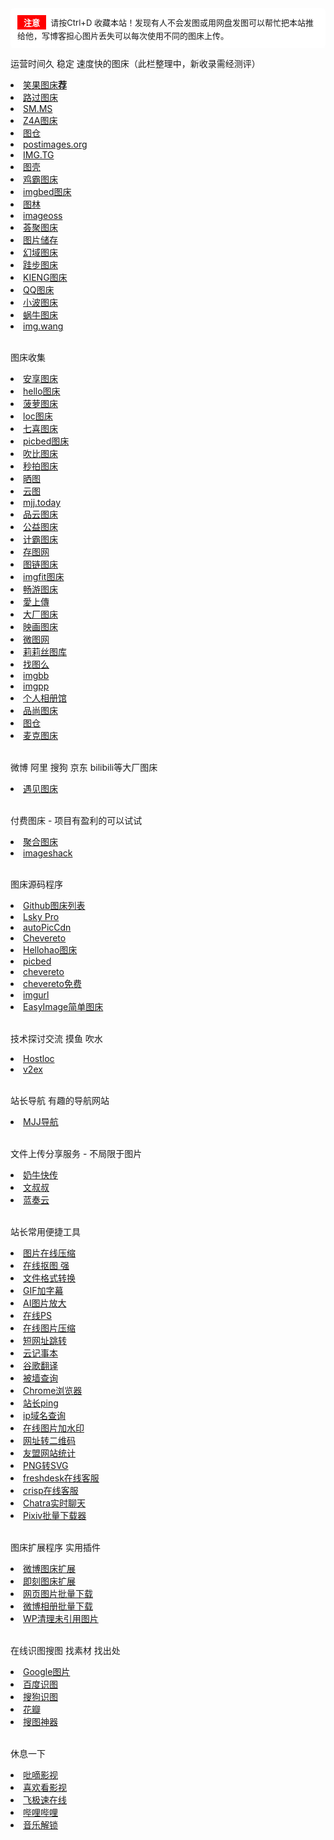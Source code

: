 <div id="container">
<p style="background:#ffffff;border:1px dashed #ffffff;margin:0 0 10px;padding:10px;font-size:13px;color:#00000;border-radius:5px;">
<span style="display:inline-block;background:red;color:#fff;font-weight:bold;padding:2px 10px;">注意</span>&nbsp;&nbsp;请按Ctrl+D 收藏本站！发现有人不会发图或用网盘发图可以帮忙把本站推给他，写博客担心图片丢失可以每次使用不同的图床上传。
</p>
<div class="cate" id="1">
<div class="cate_name green">
<p>运营时间久 稳定 速度快的图床（此栏整理中，新收录需经测评）</p>
</div>
<a href="https://imagelol.com/" target="_blank" title="笑果图床（LOL图床） - 免费公共图床，快速分享图片外链，分享美好生活"><li> 笑果图床<b>荐</b> </li></a>
<a rel="external nofollow" href="https://imgtu.com/" target="_blank" title=" 路过图床, 免费公共图床, 提供图片上传和图片外链服务, 原图保存, 全球CDN加速 "><li> 路过图床 </li></a>
<a rel="external nofollow" href="https://sm.ms/" target="_blank" title=" SM.MS "><li> SM.MS </li></a>
<a rel="external nofollow" href="https://www.z4a.net/" target="_blank" title=" Z4A图床-做国内最良心的免费图床 "><li> Z4A图床</li></a>
<a rel="external nofollow" href="https://www.imagehub.cc/" target="_blank" title=" 图仓 "><li> 图仓 </li></a>
<a rel="external nofollow" href="https://postimages.org/" target="_blank" title="postimages.org"><li> postimages.org </li></a>
<a rel="external nofollow" href="https://img.tg/" target="_blank" title=" IMG.TG "><li>IMG.TG </li></a>
<a rel="external nofollow" href="https://imgkr.com/" target="_blank" title=" 是一个免费提供存储图片能力的平台 "><li> 图壳 </li></a>
<a rel="external nofollow" href="https://img.gejiba.com/" target="_blank" title=" 鸡霸图床 "><li> 鸡霸图床 </li></a>
<a rel="external nofollow" href="https://www.imgbed.com/" target="_blank" title="imgbed图床"><li>imgbed图床</li></a>
<a rel="external nofollow" href="https://imglink.org/" target="_blank" title=" 图林 "><li>图林</li></a>
<a rel="external nofollow" href="https://www.imageoss.com/" target="_blank" title="imageoss"><li>imageoss</li></a>
<a rel="external nofollow" href="https://imgurl.uk/" target="_blank" title="荟聚图床"><li>荟聚图床</li></a>
<a rel="external nofollow" href="https://pic.xywm.ltd/" target="_blank" title=" 图片储存 "><li> 图片储存 </li></a>
<a rel="external nofollow" href="https://tc.rpgsky.net/" target="_blank" title=" 幻域图床 "><li>幻域图床 </li></a>
<a rel="external nofollow" href="https://img.kuibu.net/" target="_blank" title=" 跬步图床 "><li>跬步图床 </li></a>
<a rel="external nofollow" href="https://image.kieng.cn/" target="_blank" title="KIENG图床"><li>KIENG图床</li></a>
<a rel="external nofollow" href="http://qq.tc/" target="_blank" title=" QQ图床"><li>QQ图床</li></a>
<a rel="external nofollow" href="https://www.tuchuangs.com/" target="_blank" title="小波图床  已运营一年以上"><li>小波图床</li></a>
<a rel="external nofollow" href="https://tc.eebk.com/" target="_blank" title="蜗牛图床"><li>蜗牛图床</li></a>
<a rel="external nofollow" href="https://img.wang/" target="_blank" title="img.wang"><li>img.wang </li></a>
<br class="clear">
</div>
<div class="cate">
<div class="cate_name green">
<p>图床收集</p>
</div>
<a rel="external nofollow" href="https://img.ax/" target="_blank" title=" 安享图床 "><li> 安享图床 </li></a>
<a rel="external nofollow" href="https://www.helloimg.com/" target="_blank" title="hello图床"><li>hello图床</li></a>
<a rel="external nofollow" href="https://www.boluo.link/" target="_blank" title="菠萝图床"><li>菠萝图床</li></a>
<a rel="external nofollow" href="https://imgloc.com/" target="_blank" title="loc图床"><li>loc图床</li></a>
<a rel="external nofollow" href="https://7up.pics/" target="_blank" title=" 七喜图床 "><li> 七喜图床 </li></a>
<a rel="external nofollow" href="https://www.picbed.cn/" target="_blank" title="picbed图床"><li>picbed图床</li></a>
<a rel="external nofollow" href="https://chuibi.cn/" target="_blank" title=" 吹比图床 "><li> 吹比图床 </li></a>
<a rel="external nofollow" href="https://www.mpimg.cn/" target="_blank" title=" 秒拍图床（www.mpimg.cn）是一款支持多图上传，粘贴上传，URL上传，图片压缩，图片鉴黄等多种实用功能，提供高速稳定的图片上传和外链服务与全球CDN加速服务 "><li> 秒拍图床 </li></a>
<a rel="external nofollow" href="https://img.st/" target="_blank" title=" 免费图片上传,免费图片外链,免费公共图床,免费相册 "><li> 晒图 </li></a>
<a rel="external nofollow" href="https://yuntu.ru/" target="_blank" title=" 云图 "><li> 云图 </li></a>
<a rel="external nofollow" href="https://mjj.today/" target="_blank" title=" mjj.today "><li> mjj.today </li></a>
<a rel="external nofollow" href="https://3o.hk/" target="_blank" title="品云图床"><li>品云图床</li></a>
<a rel="external nofollow" href="https://sbimg.cn/" target="_blank" title=" 公益图床 "><li> 公益图床 </li></a>
<a rel="external nofollow" href="https://jiba.pp.ua/" target="_blank" title="计霸图床"><li>计霸图床</li></a>
<a rel="external nofollow" href="http://tu.p1e.cn/" target="_blank" title="存图网"><li>存图网</li></a>
<a rel="external nofollow" href="https://www.imglink.cc/" target="_blank" title="图链图床"><li>图链图床</li></a>
<a rel="external nofollow" href="https://imgfit.com/" target="_blank" title="imgfit图床"><li>imgfit图床</li></a>
<a rel="external nofollow" href="https://cyoou.cyou/" target="_blank" title="畅游图床"><li>畅游图床</li></a>
<a rel="external nofollow" href="https://img.chkaja.com/" target="_blank" title="愛上傳"><li>愛上傳</li></a>
<a rel="external nofollow" href="https://img.ooee.top/" target="_blank" title="大厂图床"><li>大厂图床</li></a>
<a rel="external nofollow" href="https://pic.onji.cn/" target="_blank" title="映画图床"><li>映画图床</li></a>
<a rel="external nofollow" href="https://www.weimg.net/" target="_blank" title=" 微图网 "><li>微图网</li></a>
<a rel="external nofollow" href="https://img.lls.moe/" target="_blank" title=" 莉莉丝图库 "><li>莉莉丝图库</li></a>
<a rel="external nofollow" href="https://zhaotu.me/" target="_blank" title=" 找图么 "><li>找图么</li></a>
<a rel="external nofollow" href="https://zh-cn.imgbb.com/" target="_blank" title=" imgbb "><li> imgbb </li></a>
<a rel="external nofollow" href="https://imgpp.com/" target="_blank" title=" imgpp "><li> imgpp </li></a>
<a rel="external nofollow" href="https://www.268608.com/" target="_blank" title=" 个人相册馆 "><li> 个人相册馆 </li></a>
<a rel="external nofollow" href="https://imgurl.cc/" target="_blank" title=" 品尚图床，国内cdn加速，超快 "><li>品尚图床</li></a>
<a rel="external nofollow" href="https://tucang.cc/" target="_blank" title=" 图仓是一款以图片上传、图片分发、图片管理为核心的图床 "><li>图仓</li></a>
<a rel="external nofollow" href="https://macimg.com/" target="_blank"><li>麦克图床</li></a>
<br class="clear">
</div>
<div class="cate">
<div class="cate_name green">
<p>微博 阿里 搜狗 京东 bilibili等大厂图床</p>
</div>
<a rel="external nofollow" href="https://www.hualigs.cn/" target="_blank" title=" 遇见图床 "><li> 遇见图床 </li></a>
<br class="clear">
</div>
<div class="cate" id="99">
<div class="cate_name green">
<p>付费图床 - 项目有盈利的可以试试</p>
</div>
<a rel="external nofollow" href="https://www.superbed.cn/" target="_blank" title=" 聚合图床 - 免费无限图片上传, 一键分发, 多处备份 "><li> 聚合图床 </li></a>
<a rel="external nofollow" href="https://imageshack.com/" target="_blank" title=" imageshack "><li>imageshack</li></a>
<br class="clear">
</div>
<div class="cate" id="99">
<div class="cate_name green">
<p>图床源码程序</p>
</div>
<a rel="external nofollow" href="https://github.com/search?q=%E5%9B%BE%E5%BA%8A" target="_blank" title="Github图床列表"><li>Github图床列表</li></a>
<a rel="external nofollow" href="https://github.com/wisp-x/lsky-pro/" target="_blank" title="Lsky Pro"><li>Lsky Pro</li></a>
<a rel="external nofollow" href="https://github.com/yumusb/autoPicCdn" target="_blank" title="autoPicCdn"><li>autoPicCdn</li></a>
<a rel="external nofollow" href="https://chevereto.com/" target="_blank" title="Chevereto"><li>Chevereto</li></a>
<a rel="external nofollow" href="https://github.com/Hello-hao/Tbed" target="_blank" title="Hellohao图床"><li>Hellohao图床</li></a>
<a rel="external nofollow" href="https://github.com/staugur/picbed" target="_blank" title="picbed"><li>picbed</li></a>
<a rel="external nofollow" href="https://chevereto.com/" target="_blank" title=" chevereto "><li> chevereto </li></a>
<a rel="external nofollow" href="https://chevereto.com/free" target="_blank" title=" chevereto免费 "><li> chevereto免费 </li></a>
<a rel="external nofollow" href="https://imgurl.org/" target="_blank" title=" imgurl "><li> imgurl </li></a>
<a rel="external nofollow" href="https://github.com/icret/EasyImages2.0" target="_blank" title=" EasyImage 简单图床 无需数据库 "><li> EasyImage简单图床</li></a>
<br class="clear">
</div>
<div class="cate">
<div class="cate_name green">
<p>技术探讨交流 摸鱼 吹水 </p>
</div>
<a rel="external nofollow" href="https://www.hostloc.com/" target="_blank" title=" Hostloc "><li> Hostloc</li></a>
<a rel="external nofollow" href="https://www.v2ex.com/" target="_blank" title=" v2ex"><li>v2ex </li></a>
<br class="clear">
</div>
<div class="cate">
<div class="cate_name green">
<p>站长导航 有趣的导航网站</p>
</div>
<a rel="external nofollow" href="https://mjjloc.com/" target="_blank" title=" MJJ导航 "><li> MJJ导航</li></a>
<br class="clear">
</div>
<div class="cate">
<div class="cate_name green">
<p>文件上传分享服务 - 不局限于图片</p>
</div>
<a rel="external nofollow" href="https://cowtransfer.com/" target="_blank" title=" 奶牛快传 "><li> 奶牛快传 </li></a>
<a rel="external nofollow" href="https://www.wenshushu.cn/" target="_blank" title=" 文叔叔 "><li> 文叔叔 </li></a>
<a rel="external nofollow" href="https://www.lanzou.com/" target="_blank" title=" 蓝奏云 "><li> 蓝奏云 </li></a>
<br class="clear">
</div>
<div class="cate">
<div class="cate_name green">
<p>站长常用便捷工具</p>
</div>
<a rel="external nofollow" href="https://www.yasuotu.com/" target="_blank" title=" 图片在线压缩 "><li> 图片在线压缩 </li></a>
<a rel="external nofollow" href="https://www.remove.bg/" target="_blank" title=" 在线抠图 "><li> 在线抠图 强</li></a>
<a rel="external nofollow" href="https://convertio.co/" target="_blank" title=" 文件格式转换 "><li>文件格式转换 </li></a>
<a rel="external nofollow" href="http://www.gifntext.com/" target="_blank" title=" GIF加字幕 "><li> GIF加字幕 </li></a>
<a rel="external nofollow" href="https://bigjpg.com/" target="_blank" title=" AI图片放大 "><li> AI图片放大</li></a>
<a rel="external nofollow" href="https://www.uupoop.com/" target="_blank" title=" 在线PS "><li> 在线PS </li></a>
<a rel="external nofollow" href="https://docsmall.com/" target="_blank" title=" 在线图片压缩 "><li>在线图片压缩 </li></a>
<a rel="external nofollow" href="https://dwztz.com/" target="_blank" title=" 短网址跳转 "><li> 短网址跳转</li></a>
<a rel="external nofollow" href="https://typecho.in/" target="_blank" title=" 云记事本 "><li> 云记事本</li></a>
<a rel="external nofollow" href="https://translate.google.cn/" target="_blank" title=" 谷歌翻译 "><li> 谷歌翻译</li></a>
<a rel="external nofollow" href="https://www.zhongjie.com/beiqiang/" target="_blank" title=" 被墙查询 "><li> 被墙查询</li></a>
<a rel="external nofollow" href="https://www.google.com/chrome/" target="_blank" title=" Chrome浏览器 "><li>Chrome浏览器 </li></a>
<a rel="external nofollow" href="http://ping.chinaz.com/" target="_blank" title=" 站长ping "><li>站长ping </li></a>
<a rel="external nofollow" href="https://site.ip138.com/" target="_blank" title=" ip域名查询 "><li> ip域名查询</li></a>
<a rel="external nofollow" href="https://www.gaitubao.com/shuiyin" target="_blank" title="  在线图片加水印"><li> 在线图片加水印</li></a>
<a rel="external nofollow" href="https://www.gaitubao.com/qrcode" target="_blank" title="  网址转二维码"><li>网址转二维码 </li></a>
<a rel="external nofollow" href="https://web.umeng.com/" target="_blank" title=" 友盟网站统计 "><li> 友盟网站统计</li></a>
<a rel="external nofollow" href="https://www.aconvert.com/cn/image/png-to-svg/" target="_blank" title=" PNG转SVG "><li> PNG转SVG</li></a>
<a rel="external nofollow" href="https://freshdesk.com/" target="_blank" title=" freshdesk客服系统 "><li>freshdesk在线客服</li></a>
<a rel="external nofollow" href="https://app.crisp.chat/" target="_blank" title="crisp客服系统 "><li>crisp在线客服</li></a>
<a rel="external nofollow" href="https://chatra.com/" target="_blank" title=" chatra实时聊天 "><li>Chatra实时聊天</li></a>
<a rel="external nofollow" href="https://pixiv.download/" target="_blank" title=" Pixiv批量下载器 "><li>Pixiv批量下载器</li></a>
<br class="clear">
</div>
<div class="cate">
<div class="cate_name green">
<p>图床扩展程序 实用插件</p>
</div>
<a rel="external nofollow" href="https://chrome.google.com/webstore/detail/%E6%96%B0%E6%B5%AA%E5%BE%AE%E5%8D%9A%E5%9B%BE%E5%BA%8A/fdfdnfpdplfbbnemmmoklbfjbhecpnhf?hl=zh-CN" target="_blank" title=" 微博图床扩展  亲测 好用 需在浏览器登录微博账号 "><li> 微博图床扩展 </li></a>
<a rel="external nofollow" href="https://chrome.google.com/webstore/detail/%E5%8D%B3%E5%88%BB%E5%9B%BE%E5%BA%8A/dckaeinoeaogebmhijpkpmacifmpgmcb?hl=zh-CN" target="_blank" title=" 即刻图床扩展 "><li> 即刻图床扩展 </li></a>
<a rel="external nofollow" href="https://chrome.google.com/webstore/detail/fatkun-batch-download-ima/nnjjahlikiabnchcpehcpkdeckfgnohf" target="_blank" title=" 网页图片批量下载 "><li> 网页图片批量下载 </li></a>
<a rel="external nofollow" href="https://chrome.google.com/webstore/detail/octo%E5%BE%AE%E5%8D%9A%E7%9B%B8%E5%86%8C%E6%89%B9%E9%87%8F%E4%B8%8B%E8%BD%BD/cdimdlckbkfelaogjhfbkjcfncbpngkn" target="_blank" title=" 微博相册批量下载 "><li> 微博相册批量下载 </li></a>
<a rel="external nofollow" href="https://wordpress.org/plugins/image-cleanup/" target="_blank" title=" 清理wordpress博客未引用的图片 "><li> WP清理未引用图片</li></a>
<br class="clear">
</div>
<div class="cate" id="99">
<div class="cate_name green">
<p>在线识图搜图 找素材 找出处</p>
</div>
<a rel="external nofollow" href="https://images.google.com/" target="_blank" title=" Google图片 "><li> Google图片 </li></a>
<a rel="external nofollow" href="https://graph.baidu.com/pcpage/index?tpl_from=pc" target="_blank" title=" 百度识图 "><li> 百度识图 </li></a>
<a rel="external nofollow" href="https://pic.sogou.com/" target="_blank" title="搜狗识图"><li> 搜狗识图 </li></a>
<a rel="external nofollow" href="https://huaban.com/" target="_blank" title=" 花瓣 "><li> 花瓣 </li></a>
<a rel="external nofollow" href="https://www.logosc.cn/so/" target="_blank" title=" 搜图神器 "><li>搜图神器 </li></a>
<br class="clear">
</div>
<div class="cate">
<div class="cate_name green">
<p>休息一下</p>
</div>
<a rel="external nofollow" href="https://bde4.com/" target="_blank" title="吡嘀影视"><li>吡嘀影视</li></a>
<a rel="external nofollow" href="https://www.138vcd.com/" target="_blank" title="喜欢看影视"><li>喜欢看影视</li></a>
<a rel="external nofollow" href="http://www.feijisu5.com/" target="_blank" title="飞极速在线"><li>飞极速在线</li></a>
<a rel="external nofollow" href="https://www.bilibili.com/" target="_blank" title="哔哩哔哩"><li>哔哩哔哩</li></a>
<a rel="external nofollow" href="https://mytools.chiser.cc/music/" target="_blank" title="音乐解锁"><li>音乐解锁</li></a>
<br class="clear">
</div>
</div>
